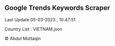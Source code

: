 

## Google Trends Keywords Scraper 
 
Last Update 05-03-2023 , 10:47:51

Country List :
VIETNAM.json



© Abdul Muttaqin 
